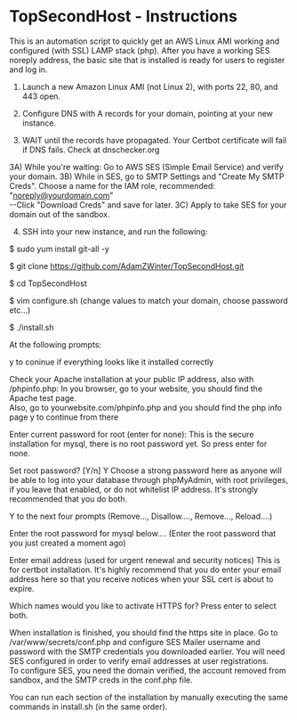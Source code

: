 # TopSecondHost  - Instructions

This is an automation script to quickly get an AWS Linux AMI working and configured (with SSL) LAMP stack (php).
After you have a working SES noreply address, the basic site that is installed is ready for users to register and log in.

1)  Launch a new Amazon Linux AMI (not Linux 2), with ports 22, 80, and 443 open.  

2)  Configure DNS with A records for your domain, pointing at your new instance.

3)  WAIT until the records have propagated.  Your Certbot certificate will fail if DNS fails.  Check at dnschecker.org

  3A) While you're waiting:  Go to AWS SES (Simple Email Service) and verify your domain.
  3B) While in SES, go to SMTP Settings and "Create My SMTP Creds".  Choose a name for the IAM role, recommended: "noreply@yourdomain.com"  
      --Click "Download Creds" and save for later.
  3C) Apply to take SES for your domain out of the sandbox.

4)  SSH into your new instance, and run the following:

$ sudo yum install git-all -y

$ git clone https://github.com/AdamZWinter/TopSecondHost.git

$ cd TopSecondHost

$ vim configure.sh   (change values to match your domain, choose password etc...)

$ ./install.sh

At the following prompts:

y to coninue if everything looks like it installed correctly

Check your Apache installation at your public IP address, also with /phpinfo.php: 
In you browser, go to your website, you should find the Apache test page.  
Also, go to yourwebsite.com/phpinfo.php and you should find the php info page
y to continue from there

Enter current password for root (enter for none):
This is the secure installation for mysql, there is no root password yet.  So press enter for none.

Set root password? [Y/n]  Y
Choose a strong password here as anyone will be able to log into your database through phpMyAdmin, with root privileges, if you leave that enabled, or do not whitelist IP address.  It's strongly recommended that you do both.

Y to the next four prompts (Remove..., Disallow...., Remove..., Reload....)

Enter the root password for mysql below....  (Enter the root password that you just created a moment ago)

Enter email address (used for urgent renewal and security notices)
This is for certbot installation.  It's highly recommend that you do enter your email address here so that you receive notices when your SSL cert is about to expire.

Which names would you like to activate HTTPS for?
Press enter to select both.


When installation is finished, you should find the https site in place.
Go to /var/www/secrets/conf.php and configure SES Mailer username and password with the SMTP credentials you downloaded earlier.
You will need SES configured in order to verify email addresses at user registrations.  
To configure SES, you need the domain verified, the account removed from sandbox, and the SMTP creds in the conf.php file.


You can run each section of the installation by manually executing the same commands in install.sh (in the same order).

